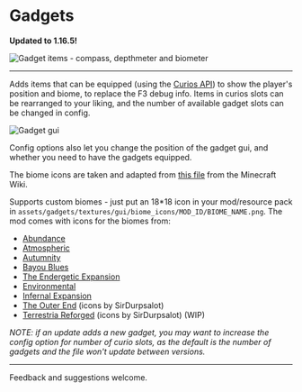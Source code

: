 # Gadgets #

**Updated to 1.16.5!**

![Gadget items - compass, depthmeter and biometer]( https://i.imgur.com/ZnmzrYU.png "Gadget items - the personal compass, the depthmeter and the biometer")

***

Adds items that can be equipped (using the [Curios API](https://www.curseforge.com/minecraft/mc-mods/curios)) to show the player's position and biome, to replace the F3 debug info. 
Items in curios slots can be rearranged to your liking, and the number of available gadget slots can be changed in config.

![Gadget gui](https://imgur.com/90Bvzfu.jpg "Gadget information")

Config options also let you change the position of the gadget gui, and whether you need to have the gadgets equipped.

The biome icons are taken and adapted from [this file](https://gamepedia.cursecdn.com/minecraft_gamepedia/5/59/BiomeCSS.png) from the Minecraft Wiki.

Supports custom biomes - just put an 18*18 icon in your mod/resource pack in `assets/gadgets/textures/gui/biome_icons/MOD_ID/BIOME_NAME.png`. 
The mod comes with icons for the biomes from: 

- [Abundance](https://www.curseforge.com/minecraft/mc-mods/abundance)
- [Atmospheric](https://www.curseforge.com/minecraft/mc-mods/atmospheric)
- [Autumnity](https://www.curseforge.com/minecraft/mc-mods/autumnity)
- [Bayou Blues](https://www.curseforge.com/minecraft/mc-mods/bayou-blues)
- [The Endergetic Expansion](https://www.curseforge.com/minecraft/mc-mods/endergetic)
- [Environmental](https://www.curseforge.com/minecraft/mc-mods/environmental)
- [Infernal Expansion](https://www.curseforge.com/minecraft/mc-mods/infernal-expansion)
- [The Outer End](https://www.curseforge.com/minecraft/mc-mods/the-outer-end) (icons by SirDurpsalot)
- [Terrestria Reforged](https://www.curseforge.com/minecraft/mc-mods/terrestria-reforged) (icons by SirDurpsalot) (WIP)


*NOTE: if an update adds a new gadget, you may want to increase the config option for number of curio slots, as the default is the number of gadgets and the file won't update between versions.*

***

Feedback and suggestions welcome.